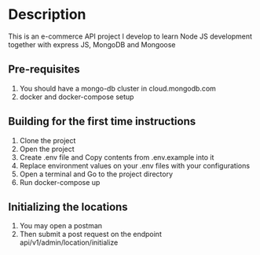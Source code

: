 # Description
This is an e-commerce API project I develop to learn Node JS development together with express JS, MongoDB and Mongoose

## Pre-requisites
1. You should have a mongo-db cluster in cloud.mongodb.com
2. docker and docker-compose setup

## Building for the first time instructions
1. Clone the project
2. Open the project
3. Create .env file and Copy contents from .env.example into it
4. Replace environment values on your .env files with your configurations
5. Open a terminal and Go to the project directory
6. Run docker-compose up

## Initializing the locations
1. You may open a postman
2. Then submit a post request on the endpoint api/v1/admin/location/initialize
